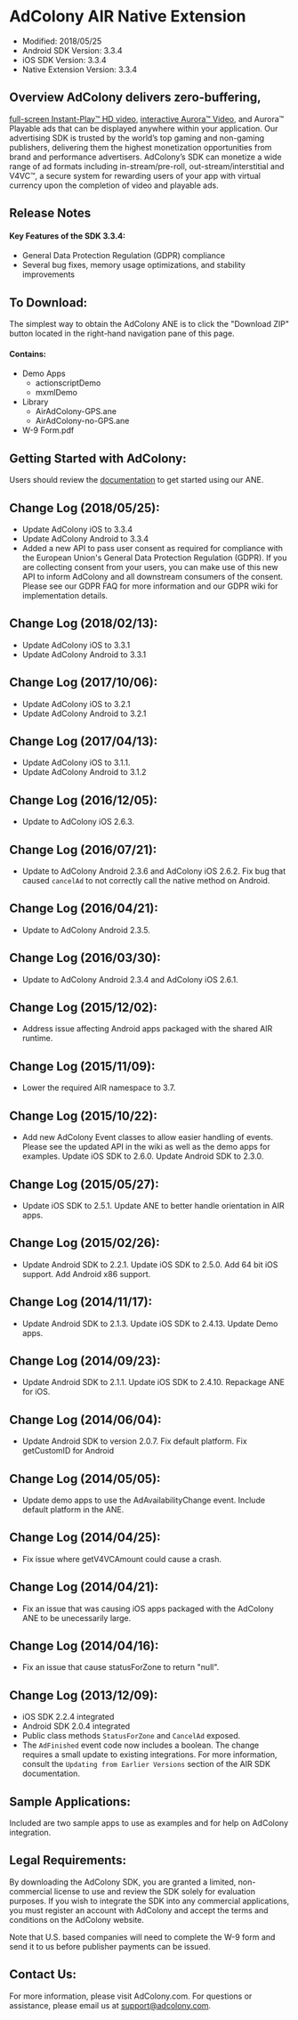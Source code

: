 AdColony AIR Native Extension
==================================
- Modified: 2018/05/25
- Android SDK Version: 3.3.4
- iOS SDK Version: 3.3.4
- Native Extension Version: 3.3.4

## Overview AdColony delivers zero-buffering,
[full-screen Instant-Play™ HD video](https://www.adcolony.com/technology/instant-play/),
[interactive Aurora™ Video](https://www.adcolony.com/technology/auroravideo),
and Aurora™ Playable ads that can be displayed anywhere within your
application. Our advertising SDK is trusted by the world’s top gaming
and non-gaming publishers, delivering them the highest monetization
opportunities from brand and performance advertisers. AdColony’s SDK
can monetize a wide range of ad formats including in-stream/pre-roll,
out-stream/interstitial and V4VC™, a secure system for rewarding users
of your app with virtual currency upon the completion of video and
playable ads.

## Release Notes

#### Key Features of the SDK 3.3.4:

* General Data Protection Regulation (GDPR) compliance
* Several bug fixes, memory usage optimizations, and stability improvements

## To Download:

The simplest way to obtain the AdColony ANE is to click the "Download
ZIP" button located in the right-hand navigation pane of this page.

#### Contains:

* Demo Apps
  * actionscriptDemo
  * mxmlDemo
* Library
  * AirAdColony-GPS.ane
  * AirAdColony-no-GPS.ane
* W-9 Form.pdf

Getting Started with AdColony:
----------------------------------
Users should review the [documentation](https://github.com/AdColony/AdColony-AdobeAIR-SDK/wiki) to get started using our ANE.

Change Log (2018/05/25):
-----------------------------
* Update AdColony iOS to 3.3.4
* Update AdColony Android to 3.3.4
* Added a new API to pass user consent as required for compliance with
  the European Union's General Data Protection Regulation (GDPR). If
  you are collecting consent from your users, you can make use of this
  new API to inform AdColony and all downstream consumers of the
  consent. Please see our GDPR FAQ for more information and our GDPR
  wiki for implementation details.

Change Log (2018/02/13):
-----------------------------
* Update AdColony iOS to 3.3.1
* Update AdColony Android to 3.3.1

Change Log (2017/10/06):
-----------------------------
* Update AdColony iOS to 3.2.1
* Update AdColony Android to 3.2.1

Change Log (2017/04/13):
----------------------------------
* Update AdColony iOS to 3.1.1.
* Update AdColony Android to 3.1.2

Change Log (2016/12/05):
----------------------------------
* Update to AdColony iOS 2.6.3.

Change Log (2016/07/21):
----------------------------------
* Update to AdColony Android 2.3.6 and AdColony iOS 2.6.2. Fix bug that caused `cancelAd` to not correctly call the native method on Android.

Change Log (2016/04/21):
----------------------------------
* Update to AdColony Android 2.3.5.

Change Log (2016/03/30):
----------------------------------
* Update to AdColony Android 2.3.4 and AdColony iOS 2.6.1.

Change Log (2015/12/02):
----------------------------------
* Address issue affecting Android apps packaged with the shared AIR runtime.

Change Log (2015/11/09):
----------------------------------
* Lower the required AIR namespace to 3.7.

Change Log (2015/10/22):
----------------------------------
* Add new AdColony Event classes to allow easier handling of events. Please see the updated API in the wiki as well as the demo apps for examples. Update iOS SDK to 2.6.0. Update Android SDK to 2.3.0.

Change Log (2015/05/27):
----------------------------------
* Update iOS SDK to 2.5.1. Update ANE to better handle orientation in AIR apps.

Change Log (2015/02/26):
----------------------------------
* Update Android SDK to 2.2.1. Update iOS SDK to 2.5.0. Add 64 bit iOS support. Add Android x86 support.

Change Log (2014/11/17):
----------------------------------
* Update Android SDK to 2.1.3. Update iOS SDK to 2.4.13. Update Demo apps.

Change Log (2014/09/23):
----------------------------------
* Update Android SDK to 2.1.1. Update iOS SDK to 2.4.10. Repackage ANE for iOS.

Change Log (2014/06/04):
----------------------------------
* Update Android SDK to version 2.0.7. Fix default platform. Fix getCustomID for Android

Change Log (2014/05/05):
----------------------------------
* Update demo apps to use the AdAvailabilityChange event. Include default platform in the ANE.

Change Log (2014/04/25):
----------------------------------
* Fix issue where getV4VCAmount could cause a crash.

Change Log (2014/04/21):
----------------------------------
* Fix an issue that was causing iOS apps packaged with the AdColony ANE to be unecessarily large.

Change Log (2014/04/16):
----------------------------------
* Fix an issue that cause statusForZone to return "null".

Change Log (2013/12/09):
----------------------------------
* iOS SDK 2.2.4 integrated
* Android SDK 2.0.4 integrated
* Public class methods `StatusForZone` and `CancelAd` exposed.
* The `AdFinished` event code now includes a boolean. The change requires a small update to existing integrations. For more information, consult the `Updating from Earlier Versions` section of the AIR SDK documentation.

Sample Applications:
----------------------------------
Included are two sample apps to use as examples and for help on AdColony integration.


Legal Requirements:
----------------------------------
By downloading the AdColony SDK, you are granted a limited, non-commercial license to use and review the SDK solely for evaluation purposes.  If you wish to integrate the SDK into any commercial applications, you must register an account with AdColony and accept the terms and conditions on the AdColony website.

Note that U.S. based companies will need to complete the W-9 form and send it to us before publisher payments can be issued.


Contact Us:
----------------------------------
For more information, please visit AdColony.com. For questions or assistance, please email us at support@adcolony.com.
